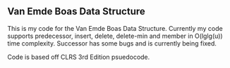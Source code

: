 ## Van Emde Boas Data Structure
This is my code for the Van Emde Boas Data Structure. Currently my code supports predecessor, insert, delete, delete-min and member in O(lglg(u)) time complexity. Successor has some bugs and is currently being fixed.

Code is based off CLRS 3rd Edition psuedocode.
